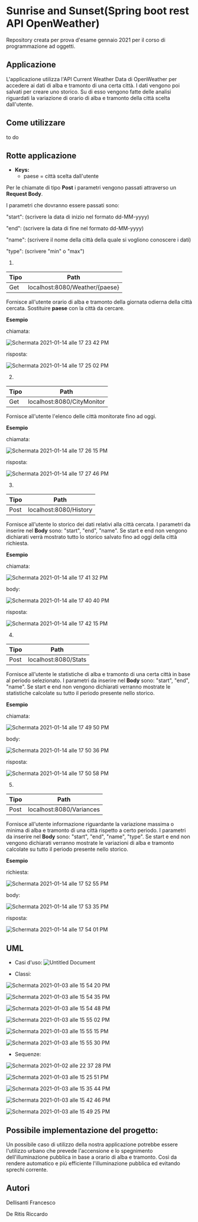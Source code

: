 # Sunrise and Sunset(Spring boot rest API OpenWeather)
Repository creata per prova d'esame gennaio 2021 per il corso di programmazione ad oggetti.

## Applicazione
L'applicazione utilizza l'API Current Weather Data di OpenWeather per accedere ai dati di alba e tramonto di una certa città.
I dati vengono poi salvati per creare uno storico. Su di esso vengono fatte delle analisi riguardati la variazione di orario di alba e tramonto della città scelta dall'utente.

## Come utilizzare

to do

## Rotte applicazione

* **Keys:**
	* paese = città scelta dall'utente
	
Per le chiamate di tipo **Post** i parametri vengono passati attraverso un **Request Body**.

I parametri che dovranno essere passati sono:

"start": (scrivere la data di inizio nel formato dd-MM-yyyy)

"end": (scrivere la data di fine nel formato dd-MM-yyyy)

"name": (scrivere il nome della città della quale si vogliono conoscere i dati)

"type": (scrivere "min" o "max")

1.
Tipo | Path |
---- | ---- |
Get | localhost:8080/Weather/{paese} |

Fornisce all'utente orario di alba e tramonto della giornata odierna della città cercata.
Sostituire **paese** con la città da cercare.

**Esempio** 

chiamata:

![Schermata 2021-01-14 alle 17 23 42 PM](https://user-images.githubusercontent.com/71764245/104618671-4f8dc280-568d-11eb-930f-06700298472a.png)

risposta:

![Schermata 2021-01-14 alle 17 25 02 PM](https://user-images.githubusercontent.com/71764245/104618804-75b36280-568d-11eb-9d6b-5a407cafb974.png)

2.
Tipo | Path |
---- | ---- |
Get | localhost:8080/CityMonitor |

Fornisce all'utente l'elenco delle città monitorate fino ad oggi.

**Esempio**

chiamata:

![Schermata 2021-01-14 alle 17 26 15 PM](https://user-images.githubusercontent.com/71764245/104618960-a1cee380-568d-11eb-8a95-215d5a8ecb6a.png)

risposta:

![Schermata 2021-01-14 alle 17 27 46 PM](https://user-images.githubusercontent.com/71764245/104619166-d93d9000-568d-11eb-9b3e-cfe9c4d2b3f9.png)

3.
Tipo | Path |
---- | ---- |
Post | localhost:8080/History |

Fornisce all'utente lo storico dei dati relativi alla città cercata.
I parametri da inserire nel **Body** sono: "start", "end", "name". Se start e end non vengono dichiarati verrà mostrato tutto lo storico salvato fino ad oggi della città richiesta.

**Esempio**

chiamata:

![Schermata 2021-01-14 alle 17 41 32 PM](https://user-images.githubusercontent.com/71764245/104620877-c3c96580-568f-11eb-8144-5f2f24cdc745.png)

body:

![Schermata 2021-01-14 alle 17 40 40 PM](https://user-images.githubusercontent.com/71764245/104620764-a4cad380-568f-11eb-846a-62b305cdf6fd.png)

risposta:

![Schermata 2021-01-14 alle 17 42 15 PM](https://user-images.githubusercontent.com/71764245/104620958-de034380-568f-11eb-8477-e3231b567d58.png)
	
4.
Tipo | Path |
---- | ---- |
Post | localhost:8080/Stats |

Fornisce all'utente le statistiche di alba e tramonto di una certa città in base al periodo selezionato.
I parametri da inserire nel **Body** sono: "start", "end", "name". Se start e end non vengono dichiarati verranno mostrate le statistiche calcolate su tutto il periodo presente nello storico.

**Esempio**

chiamata:

![Schermata 2021-01-14 alle 17 49 50 PM](https://user-images.githubusercontent.com/71764245/104621914-eb6cfd80-5690-11eb-800d-9bbfdef0be7a.png)

body:

![Schermata 2021-01-14 alle 17 50 36 PM](https://user-images.githubusercontent.com/71764245/104622009-06d80880-5691-11eb-88d3-9a6783403c23.png)

risposta:

![Schermata 2021-01-14 alle 17 50 58 PM](https://user-images.githubusercontent.com/71764245/104622055-16575180-5691-11eb-8626-5b67d84a7f3c.png)

5.
Tipo | Path |
---- | ---- |
Post | localhost:8080/Variances |

Fornisce all'utente informazione riguardante la variazione massima o minima di alba e tramonto di una città rispetto a certo periodo.
I parametri da inserire nel **Body** sono: "start", "end", "name", "type". Se start e end non vengono dichiarati verranno mostrate le variazioni di alba e tramonto calcolate su tutto il periodo presente nello storico.

**Esempio**

richiesta:

![Schermata 2021-01-14 alle 17 52 55 PM](https://user-images.githubusercontent.com/71764245/104622286-59b1c000-5691-11eb-94fa-9946fcce756f.png)

body:

![Schermata 2021-01-14 alle 17 53 35 PM](https://user-images.githubusercontent.com/71764245/104622368-70f0ad80-5691-11eb-85ff-9e68a8f00a47.png)

risposta:

![Schermata 2021-01-14 alle 17 54 01 PM](https://user-images.githubusercontent.com/71764245/104622409-8239ba00-5691-11eb-9e55-c03317c98ed9.png)
	
## UML
* Casi d'uso:
![Untitled Document](https://user-images.githubusercontent.com/71764245/102500681-dd6d9200-407c-11eb-9096-57e0271d8aaa.png)

* Classi:

![Schermata 2021-01-03 alle 15 54 20 PM](https://user-images.githubusercontent.com/71764245/103481573-30b14580-4ddc-11eb-87eb-38940a39a11a.png)

![Schermata 2021-01-03 alle 15 54 35 PM](https://user-images.githubusercontent.com/71764245/103481574-327b0900-4ddc-11eb-9176-d187faf12480.png)

![Schermata 2021-01-03 alle 15 54 48 PM](https://user-images.githubusercontent.com/71764245/103481575-34dd6300-4ddc-11eb-991c-608fe2530cf5.png)

![Schermata 2021-01-03 alle 15 55 02 PM](https://user-images.githubusercontent.com/71764245/103481577-360e9000-4ddc-11eb-863b-78dcb91e438f.png)

![Schermata 2021-01-03 alle 15 55 15 PM](https://user-images.githubusercontent.com/71764245/103481580-37d85380-4ddc-11eb-91fe-0fa04943c33f.png)

![Schermata 2021-01-03 alle 15 55 30 PM](https://user-images.githubusercontent.com/71764245/103481584-3b6bda80-4ddc-11eb-961b-1cc695c6dc0b.png)



* Sequenze:

![Schermata 2021-01-02 alle 22 37 28 PM](https://user-images.githubusercontent.com/71764245/103481491-a5d04b00-4ddb-11eb-8152-0717b34a1f68.png)

![Schermata 2021-01-03 alle 15 25 51 PM](https://user-images.githubusercontent.com/71764245/103481492-a8cb3b80-4ddb-11eb-83e6-5ada68cc25de.png)

![Schermata 2021-01-03 alle 15 35 44 PM](https://user-images.githubusercontent.com/71764245/103481495-ab2d9580-4ddb-11eb-8e64-706a119acaad.png)

![Schermata 2021-01-03 alle 15 42 46 PM](https://user-images.githubusercontent.com/71764245/103481497-acf75900-4ddb-11eb-8895-1bd595072662.png)

![Schermata 2021-01-03 alle 15 49 25 PM](https://user-images.githubusercontent.com/71764245/103481499-ae288600-4ddb-11eb-84b7-839d35fee117.png)

## Possibile implementazione del progetto:
Un possibile caso di utilizzo della nostra applicazione potrebbe essere l'utilizzo urbano che prevede l'accensione e lo spegnimento dell'illuminazione pubblica in base a orario di alba e tramonto. Così da rendere automatico e più efficiente l'illuminazione pubblica ed evitando sprechi corrente.

## Autori
Dellisanti Francesco

De Ritis Riccardo




